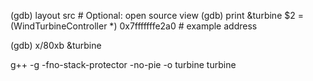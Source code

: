 (gdb) layout src     # Optional: open source view
(gdb) print &turbine
$2 = (WindTurbineController *) 0x7fffffffe2a0  # example address

(gdb) x/80xb &turbine

g++ -g -fno-stack-protector -no-pie -o turbine turbine